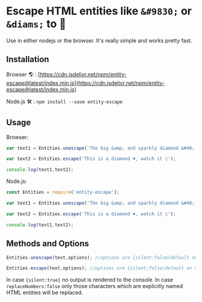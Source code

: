 # Escape HTML entities like `&#9830;` or `&diams;` to 💎

Use in either nodejs or the browser. It's really simple and works pretty fast. 

## Installation
Browser 🌎 : [https://cdn.jsdelivr.net/npm/entity-escape@latest/index.min.js](https://cdn.jsdelivr.net/npm/entity-escape@latest/index.min.js)

Node.js 🛠 : `npm install --save entity-escape`

## Usage

Browser:

```js
var text1 = Entities.unescape('The big &amp; and sparkly diamond &#40; almost &#41; glittered in the dark.');

var text2 = Entities.escape('This is a diamond ♦, watch it ◊');

console.log(text1,text2);

```

Node.js:

```js
const Entities = require('entity-escape');

var text1 = Entities.unescape('The big &amp; and sparkly diamond &#40; almost &#41; glittered in the dark.');

var text2 = Entities.escape('This is a diamond ♦, watch it ◊');

console.log(text1,text2);

```

## Methods and Options

```js
Entities.unescape(text,options); //options are {silent:false(default on node, true default on browser),replaceNumbers:true(true default on node, replaces numbered entities even if no names are present)}

Entities.escape(text,options); //options are {silent:false(default on node, true default on browser)}
```

In case `{silent:true}` no output is rendered to the console. In case `replaceNumbers:false` only those characters which are explicitly named HTML entities will be replaced.